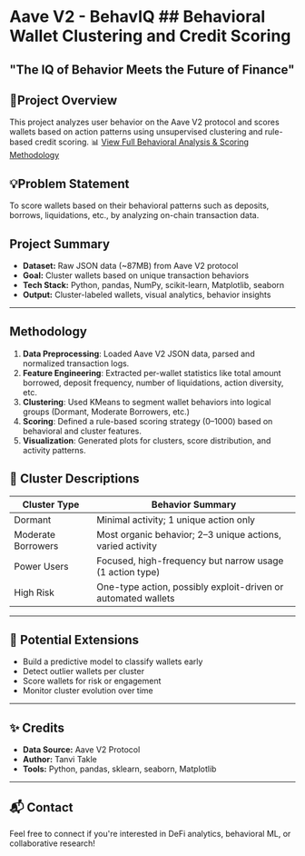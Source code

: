 # Aave V2 - BehavIQ ## Behavioral Wallet Clustering and Credit Scoring
## "The IQ of Behavior Meets the Future of Finance"

## 📌Project Overview
This project analyzes user behavior on the Aave V2 protocol and scores wallets based on action patterns using unsupervised clustering and rule-based credit scoring.
📊 [View Full Behavioral Analysis & Scoring Methodology](analysis.md)

## 💡Problem Statement
To score wallets based on their behavioral patterns such as deposits, borrows, liquidations, etc., by analyzing on-chain transaction data.

## Project Summary

- **Dataset:** Raw JSON data (~87MB) from Aave V2 protocol
- **Goal:** Cluster wallets based on unique transaction behaviors
- **Tech Stack:** Python, pandas, NumPy, scikit-learn, Matplotlib, seaborn
- **Output:** Cluster-labeled wallets, visual analytics, behavior insights

---

## Methodology
1. **Data Preprocessing**: Loaded Aave V2 JSON data, parsed and normalized transaction logs.
2. **Feature Engineering**: Extracted per-wallet statistics like total amount borrowed, deposit frequency, number of liquidations, action diversity, etc.
3. **Clustering**: Used KMeans to segment wallet behaviors into logical groups (Dormant, Moderate Borrowers, etc.)
4. **Scoring**: Defined a rule-based scoring strategy (0–1000) based on behavioral and cluster features.
5. **Visualization**: Generated plots for clusters, score distribution, and activity patterns.

## 🧠 Cluster Descriptions

| Cluster Type       | Behavior Summary                                               |
|--------------------|----------------------------------------------------------------|
| Dormant            | Minimal activity; 1 unique action only                         |
| Moderate Borrowers | Most organic behavior; 2–3 unique actions, varied activity     |
| Power Users        | Focused, high-frequency but narrow usage (1 action type)       |
| High Risk          | One-type action, possibly exploit-driven or automated wallets |

---

## 🚀 Potential Extensions

- Build a predictive model to classify wallets early
- Detect outlier wallets per cluster
- Score wallets for risk or engagement
- Monitor cluster evolution over time

---

## ✨ Credits

- **Data Source:** Aave V2 Protocol
- **Author:** Tanvi Takle
- **Tools:** Python, pandas, sklearn, seaborn, Matplotlib

---

## 📬 Contact

Feel free to connect if you're interested in DeFi analytics, behavioral ML, or collaborative research!

